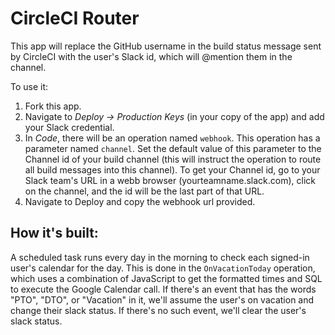 # CircleCI Router

This app will replace the GitHub username in the build status message sent by CircleCI with the user's Slack id, which will @mention them in the channel.

To use it: 
1) Fork this app. 
2) Navigate to *Deploy -> Production Keys* (in your copy of the app) and add your Slack credential.
3) In *Code*, there will be an operation named `webhook`. This operation has a parameter named `channel`. Set the default value of this parameter to the Channel id of your build channel (this will instruct the operation to route all build messages into this channel). To get your Channel id, go to your Slack team's URL in a webb browser (yourteamname.slack.com), click on the channel, and the id will be the last part of that URL.
4) Navigate to Deploy and copy the webhook url provided. 


## How it's built:

A scheduled task runs every day in the morning to check each signed-in user's calendar for the day. This is done in the `OnVacationToday` operation, which uses a combination of JavaScript to get the formatted times and SQL to execute the Google Calendar call. If there's an event that has the words "PTO", "DTO", or "Vacation" in it, we'll assume the user's on vacation and change their slack status. If there's no such event, we'll clear the user's slack status.






